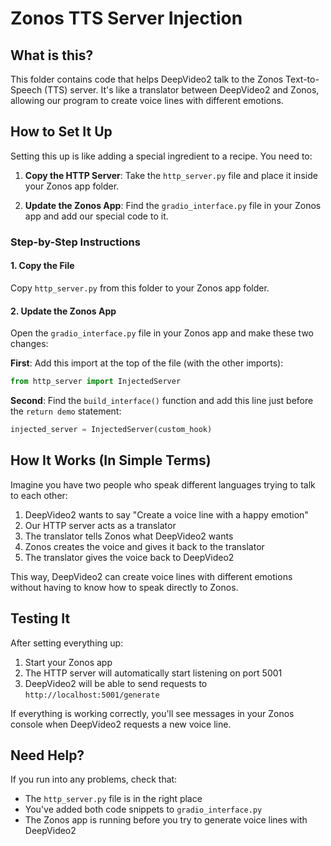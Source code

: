 # Zonos TTS Server Injection

## What is this?

This folder contains code that helps DeepVideo2 talk to the Zonos Text-to-Speech (TTS) server. It's like a translator between DeepVideo2 and Zonos, allowing our program to create voice lines with different emotions.

## How to Set It Up

Setting this up is like adding a special ingredient to a recipe. You need to:

1. **Copy the HTTP Server**: Take the `http_server.py` file and place it inside your Zonos app folder.

2. **Update the Zonos App**: Find the `gradio_interface.py` file in your Zonos app and add our special code to it.

### Step-by-Step Instructions

#### 1. Copy the File
Copy `http_server.py` from this folder to your Zonos app folder.

#### 2. Update the Zonos App
Open the `gradio_interface.py` file in your Zonos app and make these two changes:

**First**: Add this import at the top of the file (with the other imports):
```python
from http_server import InjectedServer
```

**Second**: Find the `build_interface()` function and add this line just before the `return demo` statement:
```python
injected_server = InjectedServer(custom_hook)
```

## How It Works (In Simple Terms)

Imagine you have two people who speak different languages trying to talk to each other:

1. DeepVideo2 wants to say "Create a voice line with a happy emotion"
2. Our HTTP server acts as a translator
3. The translator tells Zonos what DeepVideo2 wants
4. Zonos creates the voice and gives it back to the translator
5. The translator gives the voice back to DeepVideo2

This way, DeepVideo2 can create voice lines with different emotions without having to know how to speak directly to Zonos.

## Testing It

After setting everything up:

1. Start your Zonos app
2. The HTTP server will automatically start listening on port 5001
3. DeepVideo2 will be able to send requests to `http://localhost:5001/generate`

If everything is working correctly, you'll see messages in your Zonos console when DeepVideo2 requests a new voice line.

## Need Help?

If you run into any problems, check that:
- The `http_server.py` file is in the right place
- You've added both code snippets to `gradio_interface.py`
- The Zonos app is running before you try to generate voice lines with DeepVideo2
